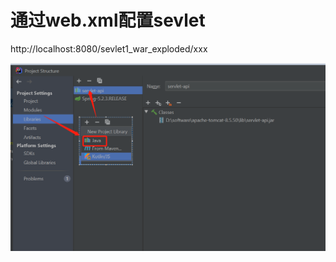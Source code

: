 # 通过web.xml配置sevlet

http://localhost:8080/sevlet1_war_exploded/xxx

![image-20210529153143821](README.assets/image-20210529153143821.png)